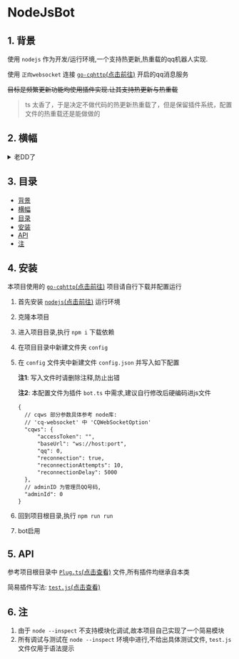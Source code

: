 # NodeJsBot

## 1. 背景

使用 `nodejs` 作为开发/运行环境,一个支持热更新,热重载的qq机器人实现.

使用 `正向websocket` 连接 [`go-cqhttp`(点击前往)](https://github.com/Mrs4s/go-cqhttp) 开启的qq消息服务

<del>目标是频繁更新功能均使用插件实现.让其支持热更新与热重载</del>

> ts 太香了，于是决定不做代码的热更新热重载了，但是保留插件系统，配置文件的热重载还是能做做的

## 2. 横幅

<details><summary>老DD了</summary>

![老DD了](logo.png)

</details>

## 3. 目录

- [背景](#1-)
- [横幅](#2-)
- [目录](#3-)
- [安装](#4-)
- [API](#5-api)
- [注](#6-)

## 4. 安装

本项目使用的 [`go-cqhttp`(点击前往)](https://github.com/Mrs4s/go-cqhttp) 项目请自行下载并配置运行

1. 首先安装 [`nodejs`(点击前往)](http://nodejs.cn/download/) 运行环境
2. 克隆本项目
3. 进入项目目录,执行 `npm i` 下载依赖
4. 在项目目录中新建文件夹 `config`
5. 在 `config` 文件夹中新建文件 `config.json` 并写入如下配置

   **注1**: 写入文件时请删除注释,防止出错

   **注2**: 本配置文件为插件 `bot.ts` 中需求,建议自行修改后硬编码进js文件

    ```json5
    {
      // cqws 部分参数具体参考 node库: 
      // 'cq-websocket' 中 'CQWebSocketOption'
      "cqws": {
          "accessToken": "",
          "baseUrl": "ws://host:port",
          "qq": 0,
          "reconnection": true,
          "reconnectionAttempts": 10,
          "reconnectionDelay": 5000
      },
      // adminID 为管理员QQ号码,
      "adminId": 0
    }
    ```

6. 回到项目根目录,执行 `npm run run`
7. bot启用

## 5. API

参考项目根目录中 [`Plug.ts`(点击查看)](./src/Plug.ts) 文件,所有插件均继承自本类

简易插件写法: [`test.js`(点击查看)](./src/plugs/test.ts)

## 6. 注

1. 由于 `node --inspect` 不支持模块化调试,故本项目自己实现了一个简易模块
2. 所有调试与测试在 `node --inspect` 环境中进行,不给出具体测试文件, `test.js` 文件仅用于语法提示